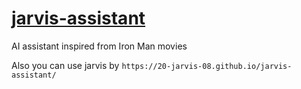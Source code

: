 # <a href="https://20-jarvis-08.github.io/jarvis-assistant/">jarvis-assistant<a>

AI assistant inspired from Iron Man movies

Also you can use jarvis by `https://20-jarvis-08.github.io/jarvis-assistant/`
